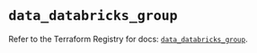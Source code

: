 # `data_databricks_group`

Refer to the Terraform Registry for docs: [`data_databricks_group`](https://registry.terraform.io/providers/databricks/databricks/1.37.0/docs/data-sources/group).
